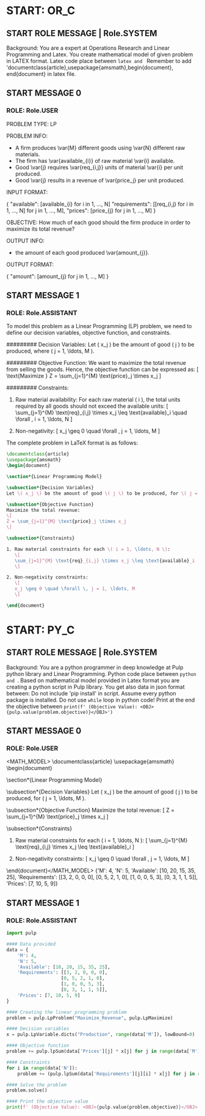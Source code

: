 # START: OR_C 
## START ROLE MESSAGE | Role.SYSTEM 
Background: You are a expert at Operations Research and Linear Programming and Latex. You create mathematical model of given problem in LATEX format. Latex code place between ```latex and ``` Remember to add 'documentclass{article},usepackage{amsmath},begin{document}, end{document} in latex file. 
## START MESSAGE 0 
### ROLE: Role.USER
<DESCRIPTION>
PROBLEM TYPE: LP

PROBLEM INFO:

- A firm produces \var{M} different goods using \var{N} different raw materials.
- The firm has \var{available_{i}} of raw material \var{i} available.
- Good \var{j} requires \var{req_{i,j}} units of material \var{i} per unit produced.
- Good \var{j} results in a revenue of \var{price_j} per unit produced.


INPUT FORMAT: 

{
    "available": [available_{i} for i in 1, ..., N]
    "requirements": [[req_{i,j} for i in 1, ..., N] for j in 1, ..., M],
    "prices": [price_{j} for j in 1, ..., M]
}

OBJECTIVE: How much of each good should the firm produce in order to maximize its total revenue?

OUTPUT INFO:

- the amount of each good produced \var{amount_{j}}.

OUTPUT FORMAT:

{
    "amount": [amount_{j} for j in 1, ..., M]
}

</DESCRIPTION>


## START MESSAGE 1 
### ROLE: Role.ASSISTANT
To model this problem as a Linear Programming (LP) problem, we need to define our decision variables, objective function, and constraints.

######### Decision Variables:
Let \( x_j \) be the amount of good \( j \) to be produced, where \( j = 1, \ldots, M \).

######### Objective Function:
We want to maximize the total revenue from selling the goods. Hence, the objective function can be expressed as:
\[
\text{Maximize } Z = \sum_{j=1}^{M} \text{price}_j \times x_j
\]

######### Constraints:
1. Raw material availability:
   For each raw material \( i \), the total units required by all goods should not exceed the available units:
   \[
   \sum_{j=1}^{M} \text{req}_{i,j} \times x_j \leq \text{available}_i \quad \forall \, i = 1, \ldots, N
   \]

2. Non-negativity:
   \[
   x_j \geq 0 \quad \forall \, j = 1, \ldots, M
   \]

The complete problem in LaTeX format is as follows:

```latex
\documentclass{article}
\usepackage{amsmath}
\begin{document}

\section*{Linear Programming Model}

\subsection*{Decision Variables}
Let \( x_j \) be the amount of good \( j \) to be produced, for \( j = 1, \ldots, M \).

\subsection*{Objective Function}
Maximize the total revenue:
\[
Z = \sum_{j=1}^{M} \text{price}_j \times x_j
\]

\subsection*{Constraints}

1. Raw material constraints for each \( i = 1, \ldots, N \):
   \[
   \sum_{j=1}^{M} \text{req}_{i,j} \times x_j \leq \text{available}_i
   \]

2. Non-negativity constraints:
   \[
   x_j \geq 0 \quad \forall \, j = 1, \ldots, M
   \]

\end{document}
```

# START: PY_C 
## START ROLE MESSAGE | Role.SYSTEM 
Background: You are a python programmer in deep knowledge at Pulp python library and Linear Programming. Python code place between ```python and ```. Based on mathematical model provided in Latex format you are creating a python script in Pulp library. You get also data in json format between: <DATA></DATA> Do not include 'pip install' in script. Assume every python package is installed. Do not use `while` loop in python code! Print at the end the objective between <OBJ></OBJ> `print(f' (Objective Value): <OBJ>{pulp.value(problem.objective)}</OBJ>')` 
## START MESSAGE 0 
### ROLE: Role.USER
<MATH_MODEL>
\documentclass{article}
\usepackage{amsmath}
\begin{document}

\section*{Linear Programming Model}

\subsection*{Decision Variables}
Let \( x_j \) be the amount of good \( j \) to be produced, for \( j = 1, \ldots, M \).

\subsection*{Objective Function}
Maximize the total revenue:
\[
Z = \sum_{j=1}^{M} \text{price}_j \times x_j
\]

\subsection*{Constraints}

1. Raw material constraints for each \( i = 1, \ldots, N \):
   \[
   \sum_{j=1}^{M} \text{req}_{i,j} \times x_j \leq \text{available}_i
   \]

2. Non-negativity constraints:
   \[
   x_j \geq 0 \quad \forall \, j = 1, \ldots, M
   \]

\end{document}</MATH_MODEL>
<DATA>
{'M': 4, 'N': 5, 'Available': [10, 20, 15, 35, 25], 'Requirements': [[3, 2, 0, 0, 0], [0, 5, 2, 1, 0], [1, 0, 0, 5, 3], [0, 3, 1, 1, 5]], 'Prices': [7, 10, 5, 9]}</DATA>


## START MESSAGE 1 
### ROLE: Role.ASSISTANT
```python
import pulp

#### Data provided
data = {
    'M': 4, 
    'N': 5, 
    'Available': [10, 20, 15, 35, 25], 
    'Requirements': [[3, 2, 0, 0, 0], 
                    [0, 5, 2, 1, 0], 
                    [1, 0, 0, 5, 3], 
                    [0, 3, 1, 1, 5]], 
    'Prices': [7, 10, 5, 9]
}

#### Creating the linear programming problem
problem = pulp.LpProblem("Maximize_Revenue", pulp.LpMaximize)

#### Decision variables
x = pulp.LpVariable.dicts("Production", range(data['M']), lowBound=0)

#### Objective function
problem += pulp.lpSum(data['Prices'][j] * x[j] for j in range(data['M'])), "Total_Revenue"

#### Constraints
for i in range(data['N']):
    problem += (pulp.lpSum(data['Requirements'][j][i] * x[j] for j in range(data['M'])) <= data['Available'][i], f"Raw_Material_Constraint_{i}")

#### Solve the problem
problem.solve()

#### Print the objective value
print(f' (Objective Value): <OBJ>{pulp.value(problem.objective)}</OBJ>')
```

